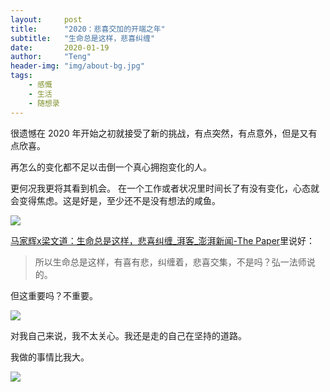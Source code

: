 ```yaml
---
layout:     post
title:      "2020：悲喜交加的开端之年"
subtitle:   "生命总是这样，悲喜纠缠"
date:       2020-01-19
author:     "Teng"
header-img: "img/about-bg.jpg"
tags:
    - 感慨
    - 生活
    - 随想录
---
```


很遗憾在 2020 年开始之初就接受了新的挑战，有点突然，有点意外，但是又有点欣喜。

再怎么的变化都不足以击倒一个真心拥抱变化的人。

更何况我更将其看到机会。
在一个工作或者状况里时间长了有没有变化，心态就会变得焦虑。这是好是，至少还不是没有想法的咸鱼。

![](http://images.tengblog.com/20200119134537_GIIcLd_IMG_4149.jpeg)

[马家辉x梁文道：生命总是这样，悲喜纠缠_湃客_澎湃新闻-The Paper](https://www.thepaper.cn/newsDetail_forward_5420007)里说好：

> 所以生命总是这样，有喜有悲，纠缠着，悲喜交集，不是吗？弘一法师说的。

但这重要吗？不重要。

![](http://images.tengblog.com/20200119134537_MIUiT0_CE7859E3-44B1-4FDD-BBF6-629A1E262EFC.jpeg)

对我自己来说，我不太关心。我还是走的自己在坚持的道路。

我做的事情比我大。

![](http://images.tengblog.com/20200119134537_TdayMU_IMG_4150%202.jpeg)
